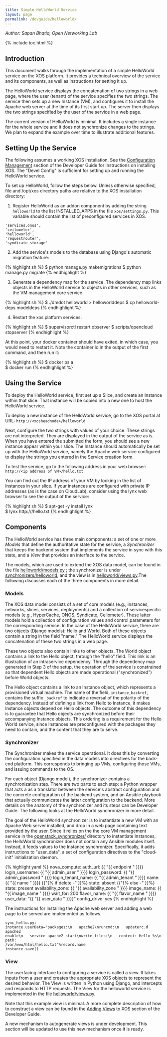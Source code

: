 ```yaml
---
title: Simple HelloWorld Service
layout: page
permalink: /devguide/helloworld/
---
```


*Author: Sapan Bhatia, Open Networking Lab*

{% include toc.html %}

## Introduction

This document walks through the implementation of a simple HelloWorld service
on the XOS platform. It provides a technical overview of the service and its
components, as well as instructions for setting it up.

The HelloWorld service displays the concatenation of two strings in a web page,
where the user (tenant) of the service specifies the two strings. The service
then sets up a new Instance (VM), and configures it to install the Apache web
server at the time of its first start up. The server then displays the two
strings specified by the user of the service in a web page.

The current version of HelloWorld is minimal. It includes a single instance for
the whole service and it does not synchronize changes to the strings. We plan
to expand the example over time to illustrate additional features.

## Setting Up the Service

The following assumes a working XOS installation. See the [Configuration
Management](/devguide/configmgmt/) section of the Developer Guide for
instructions on installing XOS. The "Devel Config" is sufficient for setting up
and running  the HelloWorld service.

To set up HelloWorld, follow the steps below. Unless otherwise specified, file
and /opt/xos directory paths are relative to the XOS installation directory:


1.  Register HelloWorld as an add­on component by adding the string
    `helloworld` to the list INSTALLED_APPS in the file `xos/settings.py`. This
    variable should contain the list of preconfigured services in XOS.

```
'services.onos',
'ceilometer',
'helloworld',
'requestrouter',
'syndicate_storage'
```

2.  Add the service's models to the database using Django's automatic
     migration feature:

{% highlight sh %}
$ python manage.py makemigrations
$ python manage.py migrate
{% endhighlight %}

3.  Generate a dependency map for the service. The dependency map links objects
    in the HelloWorld service to objects in other services, such as the VM
    management core service.

{% highlight sh %}
$ ./dmdot helloworld > helloworld­deps
$ cp helloworld­deps model­deps
{% endhighlight %}

4. Restart the xos platform services:
 
{% highlight sh %}
$ supervisorctl restart observer
$ scripts/opencloud stopserver
{% endhighlight %}

At this point, your docker container should have exited, in which case, you would need to restart it. Note the container id in the output of the first command, and then run it: 

{% highlight sh %}
$ docker ps ­a  
$ docker run <container id>
{% endhighlight %}

## Using the Service

To deploy the HelloWorld service, first set up a Slice, and create an Instance
within that slice. That instance will be copied into a new one to host the
HelloWorld service.

To deploy a new instance of the HelloWorld service, go to the XOS portal at
URL: `http://<xos­head­node>/helloworld`

Next, configure the two strings with values of your choice. These strings are
not interpreted. They are displayed in the output of the service as is. When
you have entered the submitted the form, you should see a new instance appear
within your slice.  The Instance should automatically be set up with the
HelloWorld service, namely the Apache web service configured to display the
strings you entered in the Service creation form.

To test the service, go to the following address in your web browser:
`http://<ip address of VM>/hello.txt`

You can find out the IP address of your VM by looking in the list of Instances
in your slice. If your instances are configured with private IP addresses (as
is the case on CloudLab), consider using the lynx web browser to see the output
of the service:

{% highlight sh %}
$ apt-get -y install lynx  
$ lynx http://<ip address of VM>/hello.txt
{% endhighlight %}

## Components

The HelloWorld service has three main components: a set of one or more *Models* that define the authoritative state for the service, a *Synchronizer* that keeps the back­end system that implements the service in sync with this state, and a *View* that provides an
interface to the service.

The models, which are used to extend the XOS data model, can be found in the
file [helloworld/models.py](https://github.com/open-cloud/xos/blob/master/xos/services/helloworld/models.py) ; the synchronizer is under
[synchronizers/helloworld](https://github.com/open-cloud/xos/tree/master/xos/synchronizers/helloworld), and the view is in [helloworld/views.py](https://github.com/open-cloud/xos/blob/master/xos/services/helloworld/view.py).The
following discusses each of the three components in more detail.

### Models

The XOS data model consists of a set of core models (e.g., instances, networks,
slices, services, deployments) and a collection of service­specific models
(e.g., HyperCache, ONOS, Syndicate, Ceilometer). These latter models hold a
collection of configuration values and control parameters for the corresponding
service. In the case of the HelloWorld service, there are two objects (Django
models): Hello and World. Both of these objects contain a string in the field
"name." The HelloWorld service displays the concatenation of these two strings
in a web page.

These two objects also contain links to other objects. The World object
contains a link to the Hello object, through the "hello" field. This link is an
illustration of an intra­service dependency. Through the dependency map
generated in Step 3 of the setup, the operation of the service is constrained
so that dependent Hello objects are made operational ("synchronized") before
World objects.

The Hello object contains a link to an Instance object, which represents a
provisioned virtual machine. The name of the field, `instance_backref`,
contains the suffix `_backref` to indicate a reversal of the polarity of the
dependency. Instead of defining a link from Hello to Instance, it makes
Instance objects depend on Hello objects. The outcome of this dependency is to
guarantee that Hello objects are synchronized before their accompanying
Instance objects. This ordering is a requirement for the Hello World service,
since Instances are preconfigured with the packages they need to contain, and
the content that they are to serve.

### Synchronizer

The Synchronizer makes the service operational. It does this by
converting the configuration specified in the data models into
directives for the back­end platform. This corresponds to
bringing up VMs, configuring those VMs, and issuing commands
to the OS.

For each object (Django model), the synchronizer contains a synchronization step.
There are two parts to each step: a Python wrapper that acts a as a translator between
the service's abstract configuration and the concrete configuration of the back­end
system, and an Ansible playbook that actually communicates the latter configuration to
the back­end. More details on the anatomy of the synchronizer and its steps can be
Developer Guide. The following looks at the HelloWorld synchronizer in  more detail.

The goal of the HelloWorld synchronizer is to instantiate a new VM with an Apache Web
server installed, and drop in a web page containing text provided by the user. Since it
relies on the the core VM management service in the [openstack_synchronizer/]() directory
to instantiate Instances, the HelloWorld synchronizer does not contain any Ansible
modules itself. Instead, it feeds values to the Instance synchronizer. Specifically, it adds
instructions to "user_data", a set of configuration directives to the "cloud­init"
initialization daemon.

{% highlight yaml %}
nova_compute:
  auth_url: {{ "{{ endpoint " }}}}
  login_username: {{ "{{ admin_user " }}}}
  login_password: {{ "{{ admin_password " }}}}
  login_tenant_name: {{ "{{ admin_tenant " }}}}
  name: {{ "{{ name " }}}}
  {{"{% if delete -" }}%}
  state: absent
  {{"{% else -" }}%}
  state: present
  availability_zone: {{ "{{ availability_zone " }}}}
  image_name: {{ "{{ image_name " }}}}
  wait_for: 200
  flavor_name: {{ "{{ flavor_name " }}}}
  user_data: "{{ "{{ user_data " }}}}"
  config_drive: yes
{% endhighlight %}

The instructions for installing the Apache web server and adding a web page to be
served are implemented as follows.

```
sync_hello.py:
instance.userData="packages:\n  ­ apache2\nruncmd:\n  ­ update­rc.d apache2
enable\n  ­ service apache2 start\nwrite_files:\n­   content: Hello %s\n    path:
/var/www/html/hello.txt"%record.name
instance.save()
```


### View

The user­facing interface to configuring a service is called a view. It takes
inputs from a user and creates the appropriate XOS objects to represent the
desired behavior. The View is written in Python using Django, and intercepts
and responds to HTTP requests.  The View for the helloworld service is
implemented in the file [helloworld/views.py](https://github.com/open-cloud/xos/blob/master/xos/services/helloworld/view.py).

Note that this example view is minimal. A more complete description of how to
construct a view can be found in the [Adding Views](/devguide/addview/) to XOS
section of the Developer Guide.

A new mechanism to auto­generate views is under development. This section will
be updated to use this new mechanism once it is ready.

